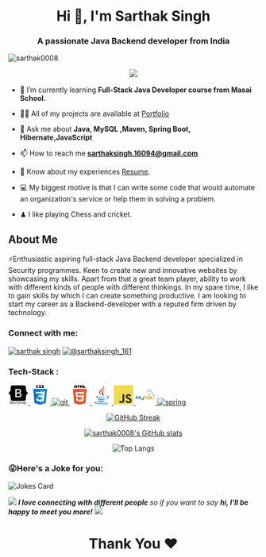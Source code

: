 

<h1 align="center">Hi 👋, I'm Sarthak Singh</h1>
<h3 align="center">A passionate Java Backend developer from India</h3>

<p align="left"> <img src="https://komarev.com/ghpvc/?username=sarthak0008&label=Profile%20views&color=0e75b6&style=flat" alt="sarthak0008" /> </p>
<p align="center">
    <a align="center" href="https://github.com/DenverCoder1/readme-typing-svg"><img
            src="https://readme-typing-svg.herokuapp.com?&font=IBM+Plex+Sans&color=5468FF&size=25&lines=Welcome+to+my+GitHub+Profile!;I'm+a+Full-Stack+Java-Backend+developer." /></a>
</p>

- 🌱 I’m currently learning **Full-Stack Java Developer course from Masai School.**

- 👨‍💻 All of my projects are available at [Portfolio](https://sarthak0008.github.io)

- 💬 Ask me about **Java, MySQL ,Maven, Spring Boot, Hibernate,JavaScript**

- 📫 How to reach me **sarthaksingh.16094@gmail.com**

- 📄 Know about my experiences [Resume](https://drive.google.com/file/d/1UDRdqOJxPKCJdb0LcOavTF61wnuDbRrF/view?usp=sharing).

- 💻 My biggest motive is that I can write some code that would automate an organization's service or help them in solving a problem.

- ♟ I like playing Chess and cricket.

## About Me

<!-- <img align='right' src="https://media.bitdegree.org/storage/media/images/2018/08/what-is-a-web-developer.jpg" width="260" height='230'> -->
⚡Enthusiastic aspiring full-stack Java Backend developer specialized in Security programmes. Keen to create new and innovative websites by showcasing my skills. Apart from that a great team player, ability to work with different kinds of people with different thinkings. In my spare time, I like to gain skills by which I can create something productive. I am looking to start my career as a Backend-developer with a reputed firm driven by technology.


<h3 align="left">Connect with me:</h3>
<p align="left">
<a href="https://www.linkedin.com/in/sarthak-singh-5666b91b6/" target="blank"><img align="center" src="https://raw.githubusercontent.com/rahuldkjain/github-profile-readme-generator/master/src/images/icons/Social/linked-in-alt.svg" alt="sarthak singh" height="30" width="40" /></a>
<a href="https://www.hackerrank.com/@sarthaksingh_161" target="blank"><img align="center" src="https://raw.githubusercontent.com/rahuldkjain/github-profile-readme-generator/master/src/images/icons/Social/hackerrank.svg" alt="@sarthaksingh_161" height="30" width="40" /></a>
</p>

<h3 align="left">Tech-Stack :</h3>
<p align="left"> <a href="https://getbootstrap.com" target="_blank" rel="noreferrer"> <img src="https://raw.githubusercontent.com/devicons/devicon/master/icons/bootstrap/bootstrap-plain-wordmark.svg" alt="bootstrap" width="40" height="40"/> </a> <a href="https://www.w3schools.com/css/" target="_blank" rel="noreferrer"> <img src="https://raw.githubusercontent.com/devicons/devicon/master/icons/css3/css3-original-wordmark.svg" alt="css3" width="40" height="40"/> </a> <a href="https://git-scm.com/" target="_blank" rel="noreferrer"> <img src="https://www.vectorlogo.zone/logos/git-scm/git-scm-icon.svg" alt="git" width="40" height="40"/> </a> <a href="https://www.w3.org/html/" target="_blank" rel="noreferrer"> <img src="https://raw.githubusercontent.com/devicons/devicon/master/icons/html5/html5-original-wordmark.svg" alt="html5" width="40" height="40"/> </a> <a href="https://www.java.com" target="_blank" rel="noreferrer"> <img src="https://raw.githubusercontent.com/devicons/devicon/master/icons/java/java-original.svg" alt="java" width="40" height="40"/> </a> <a href="https://developer.mozilla.org/en-US/docs/Web/JavaScript" target="_blank" rel="noreferrer"> <img src="https://raw.githubusercontent.com/devicons/devicon/master/icons/javascript/javascript-original.svg" alt="javascript" width="40" height="40"/> </a> <a href="https://www.mysql.com/" target="_blank" rel="noreferrer"> <img src="https://raw.githubusercontent.com/devicons/devicon/master/icons/mysql/mysql-original-wordmark.svg" alt="mysql" width="40" height="40"/> </a> <a href="https://spring.io/" target="_blank" rel="noreferrer"> <img src="https://www.vectorlogo.zone/logos/springio/springio-icon.svg" alt="spring" width="40" height="40"/> </a> </p>
<div align="center">

[![GitHub Streak](http://github-readme-streak-stats.herokuapp.com?user=sarthak0008&theme=neon-dark)](https://git.io/streak-stats)
</div>

<!-- [![Anurag's GitHub stats](https://github-readme-stats.vercel.app/api?username=sarthak0008&theme=radical&show_icons=true)](https://github.com/anuraghazra/github-readme-stats) -->
<p align="center">
<a href="https://github.com/sarthak0008"><img src="https://github-readme-stats.vercel.app/api?username=sarthak0008&theme=radical&show_icons=true&hide=&count_private=true&hide_border=true&show_icons=true" alt="sarthak0008's GitHub stats" /></a>
</p>
<!-- title_color=0891b2&text_color=ffffff&icon_color=0891b2&bg_color=000000& -->

<div align="center">

![Top Langs](https://github-readme-stats.vercel.app/api/top-langs/?username=sarthak0008&theme=radical)
</div>

<!-- [![Ashutosh's github activity graph](https://activity-graph.herokuapp.com/graph?username=sarthak0008&theme=xcode)](https://github.com/ashutosh00710/github-readme-activity-graph) -->

### 😜Here's a Joke for you:

<img src="https://readme-jokes.vercel.app/api" alt="Jokes Card" />

<img src="https://media.giphy.com/media/LnQjpWaON8nhr21vNW/giphy.gif" width="60"> <em><b>I love connecting with different people</b> so if you want to say <b>hi, I'll be happy to meet you more!</b></em> <img src="https://media.giphy.com/media/7j2hfyeVcDtf2/giphy.gif" width="50" />

<h1 align="center"> Thank You ❤</h1>
